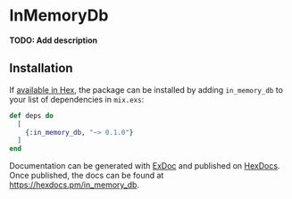 # InMemoryDb

**TODO: Add description**

## Installation

If [available in Hex](https://hex.pm/docs/publish), the package can be installed
by adding `in_memory_db` to your list of dependencies in `mix.exs`:

```elixir
def deps do
  [
    {:in_memory_db, "~> 0.1.0"}
  ]
end
```

Documentation can be generated with [ExDoc](https://github.com/elixir-lang/ex_doc)
and published on [HexDocs](https://hexdocs.pm). Once published, the docs can
be found at <https://hexdocs.pm/in_memory_db>.

